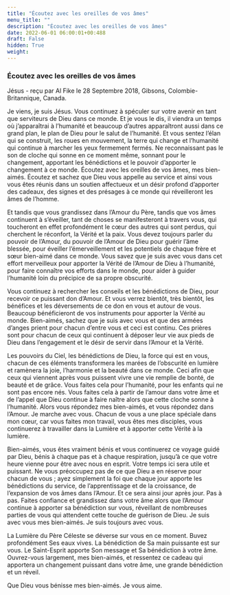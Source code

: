 ```yaml
---
title: "Écoutez avec les oreilles de vos âmes"
menu_title: ""
description: "Écoutez avec les oreilles de vos âmes"
date: 2022-06-01 06:00:01+00:488
draft: False
hidden: True
weight:
---
```

### Écoutez avec les oreilles de vos âmes

Jésus - reçu par Al Fike le 28 Septembre 2018, Gibsons, Colombie-Britannique, Canada.

Je viens, je suis Jésus. Vous continuez à spéculer sur votre avenir en tant que serviteurs de Dieu dans ce monde. Et je vous le dis, il viendra un temps où j’apparaîtrai à l’humanité et beaucoup d’autres apparaîtront aussi dans ce grand plan, le plan de Dieu pour le salut de l’humanité. Et vous sentez l’élan qui se construit, les roues en mouvement, la terre qui change et l’humanité qui continue à marcher les yeux fermement fermés. Ne reconnaissant pas le son de cloche qui sonne en ce moment même, sonnant pour le changement, apportant les bénédictions et le pouvoir d’apporter le changement à ce monde. Écoutez avec les oreilles de vos âmes, mes bien-aimés. Écoutez et sachez que Dieu vous appelle au service et ainsi vous vous êtes réunis dans un soutien affectueux et un désir profond d’apporter des cadeaux, des signes et des présages à ce monde qui réveilleront les âmes de l’homme.

Et tandis que vous grandissez dans l’Amour du Père, tandis que vos âmes continuent à s’éveiller, tant de choses se manifesteront à travers vous, qui toucheront en effet profondément le cœur des autres qui sont perdus, qui cherchent le réconfort, la Vérité et la paix. Vous devez toujours parler du pouvoir de l’Amour, du pouvoir de l’Amour de Dieu pour guérir l’âme blessée, pour éveiller l’émerveillement et les potentiels de chaque frère et sœur bien-aimé dans ce monde. Vous savez que je suis avec vous dans cet effort merveilleux pour apporter la Vérité de l’Amour de Dieu à l’humanité, pour faire connaître vos efforts dans le monde, pour aider à guider l’humanité loin du précipice de sa propre obscurité.

Vous continuez à rechercher les conseils et les bénédictions de Dieu, pour recevoir ce puissant don d’Amour. Et vous verrez bientôt, très bientôt, les bénéfices et les déversements de ce don en vous et autour de vous. Beaucoup bénéficieront de vos instruments pour apporter la Vérité au monde. Bien-aimés, sachez que je suis avec vous et que des armées d’anges prient pour chacun d’entre vous et ceci est continu. Ces prières sont pour chacun de ceux qui continuent à déposer leur vie aux pieds de Dieu dans l’engagement et le désir de servir dans l’Amour et la Vérité.

Les pouvoirs du Ciel, les bénédictions de Dieu, la force qui est en vous, chacun de ces éléments transformera les marées de l’obscurité en lumière et ramènera la joie, l’harmonie et la beauté dans ce monde. Ceci afin que ceux qui viennent après vous puissent vivre une vie remplie de bonté, de beauté et de grâce. Vous faites cela pour l’humanité, pour les enfants qui ne sont pas encore nés. Vous faites cela à partir de l’amour dans votre âme et de l’appel que Dieu continue à faire naître alors que cette cloche sonne à l’humanité. Alors vous répondez mes bien-aimés, et vous répondez dans l’Amour. Je marche avec vous. Chacun de vous a une place spéciale dans mon cœur, car vous faites mon travail, vous êtes mes disciples, vous continuerez à travailler dans la Lumière et à apporter cette Vérité à la lumière.

Bien-aimés, vous êtes vraiment bénis et vous continuerez ce voyage guidé par Dieu, bénis à chaque pas et à chaque respiration, jusqu’à ce que votre heure vienne pour être avec nous en esprit. Votre temps ici sera utile et puissant. Ne vous préoccupez pas de ce que Dieu a en réserve pour chacun de vous ; ayez simplement la foi que chaque jour apporte les bénédictions du service, de l’apprentissage et de la croissance, de l’expansion de vos âmes dans l’Amour. Et ce sera ainsi jour après jour. Pas à pas. Faites confiance et grandissez dans votre âme alors que l’Amour continue à apporter sa bénédiction sur vous, réveillant de nombreuses parties de vous qui attendent cette touche de guérison de Dieu. Je suis avec vous mes bien-aimés. Je suis toujours avec vous.

La Lumière du Père Céleste se déverse sur vous en ce moment. Buvez profondément Ses eaux vives. La bénédiction de Sa main puissante est sur vous. Le Saint-Esprit apporte Son message et Sa bénédiction à votre âme. Ouvrez-vous largement, mes bien-aimés, et ressentez ce cadeau qui apportera un changement puissant dans votre âme, une grande bénédiction et un réveil.

Que Dieu vous bénisse mes bien-aimés. Je vous aime.
